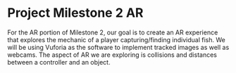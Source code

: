 # Project Milestone 2 AR

For the AR portion of Milestone 2, our goal is to create an AR experience that explores the mechanic of a player capturing/finding individual fish. We will be using Vuforia as the software to implement tracked images as well as webcams. The aspect of AR we are exploring is collisions and distances between a controller and an object.
